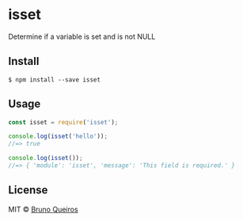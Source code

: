 # isset
Determine if a variable is set and is not NULL

## Install
```
$ npm install --save isset
```

## Usage
```js
const isset = require('isset');

console.log(isset('hello'));
//=> true

console.log(isset());
//=> { 'module': 'isset', 'message': 'This field is required.' }
```

## License
MIT © [Bruno Queiros](https://github.com/brunoqueiros)
